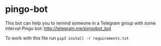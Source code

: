 # pingo-bot
This bot can help you to remind someone in a Telegram group with some interval
Pingo bot: http://telegram.me/pingobot_bot

To work with this file
run `pip3 install -r requirements.txt`
